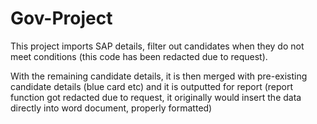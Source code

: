 # Gov-Project

This project imports SAP details, filter out candidates when they do not meet conditions (this code has been redacted due to request).

With the remaining candidate details, it is then merged with pre-existing candidate details (blue card etc) and it is outputted for report (report  function got redacted due to request, it originally would insert the data directly into word document, properly formatted)
